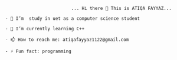                                     ... Hi there 👋 This is ATIQA FAYYAZ...

           - 🔭 I’m  study in uet as a computer science student
           
           - 🌱 I’m currently learning C++
           
           - 📫 How to reach me: atiqafayyaz1122@gmail.com
           
           - ⚡ Fun fact: programming 
